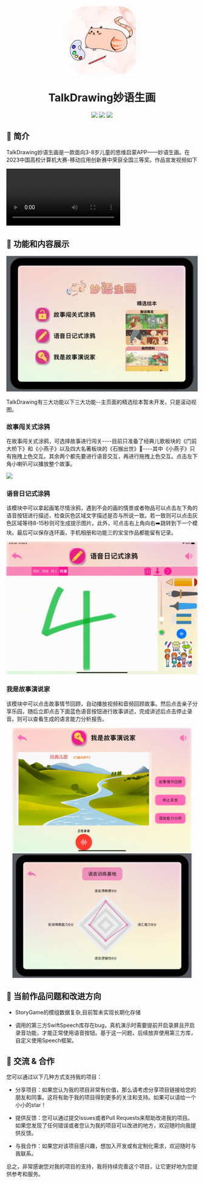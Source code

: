 
<div align=center>
<img src="ReadmeAssets/icon.png" width="180" height="180" align=center>
</div>
<h1 align=center>TalkDrawing妙语生画</h1>

<p align=center>
<a href="https://developer.apple.com/swift"><img src="https://img.shields.io/badge/swift-5.5+-fe562e"></a>
<a href="https://developer.apple.com/ios"><img src="https://img.shields.io/badge/iOS-16%2B-blue"></a>
<a href="https://github.com/Cay-Zhang/SwiftSpeech/blob/master/LICENSE"><img src="http://img.shields.io/badge/license-MIT-lightgrey.svg?style=flat"></a>
</p>


## 📖 简介

TalkDrawing妙语生画是一款面向3-8岁儿童的思维启蒙APP——妙语生画。在2023中国高校计算机大赛-移动应用创新赛中荣获全国三等奖。作品宣发视频如下

![](https://oss.moocollege.com/unknow/works/10648559/1DZU0mQv_1692881155076.mp4)


## 👾 功能和内容展示

![](ReadmeAssets/1.png)

TalkDrawing有三大功能以下三大功能--主页面的精选绘本暂未开发，只是滚动视图。

### 故事闯关式涂鸦

在故事闯关式涂鸦，可选择故事进行闯关----目前只准备了经典儿歌板块的《门前大桥下》和《小燕子》以及四大名著板块的《石猴出世》🥹----其中《小燕子》只有拖拽上色交互。其余两个都先要进行语音交互，再进行拖拽上色交互。点击左下角小喇叭可以播放整个故事。

![](ReadmeAssets/2.gif)

### 语音日记式涂鸦

该模块中可以拿起画笔尽情涂鸦，遇到不会的画的情景或者物品可以点击左下角的语音按钮进行描述，检查灰色区域文字描述是否与所说一致。若一致则可以点击灰色区域等待8-15秒则可生成提示图片。此外，可点击右上角向右➡️跳转到下一个模块。最后可以保存连环画，手机相册和功能三的宝宝作品都能留有记录。

![](ReadmeAssets/3.gif)

### 我是故事演说家

该模块中可以点击故事情节回顾，自动播放视频和音频回顾故事。然后点击亲子分享乐园，随后立即点击下面蓝色语音按钮进行故事讲述，完成讲述后点击停止录音。则可以查看生成的语言能力分析报告。


<p align=center>
<img src="ReadmeAssets/4.png" width="472" height="328">
<img src="ReadmeAssets/5.png" width="472" height="328">
</p>

## 🤯 当前作品问题和改进方向

- StoryGame的模组数据复杂,目前暂未实现长期化存储

- 调用的第三方SwiftSpeech库存在bug，真机演示时需要提前开启录屏且开启录音功能，才能正常使用语音按钮。基于这一问题，后续放弃使用第三方库，自定义使用Speech框架。


## 🍺 交流 & 合作

您可以通过以下几种方式支持我的项目：

- 分享项目：如果您认为我的项目非常有价值，那么请考虑分享项目链接给您的朋友和同事。这将有助于我的项目得到更多的关注和支持。如果可以请给一个小小的star！

- 提供反馈：您可以通过提交Issues或者Pull Requests来帮助改进我的项目。如果您发现了任何错误或者您认为我的项目可以改进的地方，欢迎随时向我提供反馈。

- 与我合作：如果您对该项目感兴趣，想加入开发或有定制化需求，欢迎随时与我联系。

总之，非常感谢您对我的项目的支持，我将持续完善这个项目，让它更好地为您提供参考和服务。

